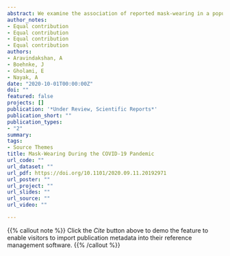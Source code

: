 ```yaml
---
abstract: We examine the association of reported mask-wearing in a population within a country with the growth rate of active cases COVID-19 cases. The analysis uses country-wide data from weekly surveys of individuals’ mask-wearing behavior in public places, as well as other concurrently implemented non-pharmaceutical interventions, mobility changes, new cases of COVID-19 data and other control variables. The mask-wearing data were obtained from the Imperial College — YouGov multi-country survey of people’s personal habits before and during COVID-19. Because mask-wearing showed substantial variation across countries and over time, we use a reduced form econometric model to relate population-wide changes in mask-wearing to the growth rate in COVID-19.
author_notes:
- Equal contribution
- Equal contribution
- Equal contribution
- Equal contribution
authors:
- Aravindakshan, A
- Boehnke, J
- Gholami, E
- Nayak, A
date: "2020-10-01T00:00:00Z"
doi: ""
featured: false
projects: []
publication: '*Under Review, Scientific Reports*'
publication_short: ""
publication_types:
- "2"
summary: 
tags:
- Source Themes
title: Mask-Wearing During the COVID-19 Pandemic
url_code: ""
url_dataset: ""
url_pdf: https://doi.org/10.1101/2020.09.11.20192971
url_poster: ""
url_project: ""
url_slides: ""
url_source: ""
url_video: ""

---
```


{{% callout note %}}
Click the *Cite* button above to demo the feature to enable visitors to import publication metadata into their reference management software.
{{% /callout %}}
<!--
{{% callout note %}}
Create your slides in Markdown - click the *Slides* button to check out the example.
{{% /callout %}}

Supplementary notes can be added here, including [code, math, and images](https://wowchemy.com/docs/writing-markdown-latex/).
-->
